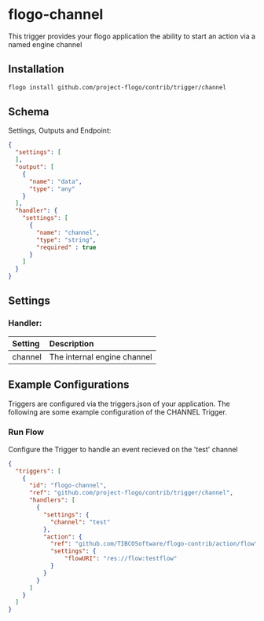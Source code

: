 <!--
title: Channel
weight: 4706
-->
# flogo-channel
This trigger provides your flogo application the ability to start an action via a named engine channel

## Installation

```bash
flogo install github.com/project-flogo/contrib/trigger/channel
```

## Schema
Settings, Outputs and Endpoint:

```json
{
  "settings": [
  ],
  "output": [
    {
      "name": "data",
      "type": "any"
    }
  ],
  "handler": {
    "settings": [
      {
        "name": "channel",
        "type": "string",
        "required" : true
      }
    ]
  }
}
```
## Settings      
### Handler:
| Setting     | Description    |
|:------------|:---------------|
| channel      | The internal engine channel |         


## Example Configurations

Triggers are configured via the triggers.json of your application. The following are some example configuration of the CHANNEL Trigger.

### Run Flow
Configure the Trigger to handle an event recieved on the 'test' channel

```json
{
  "triggers": [
    {
      "id": "flogo-channel",
      "ref": "github.com/project-flogo/contrib/trigger/channel",
      "handlers": [
        {
          "settings": {
            "channel": "test"
          },
          "action": {
            "ref": "github.com/TIBCOSoftware/flogo-contrib/action/flow",
            "settings": {
                "flowURI": "res://flow:testflow"
            }       
          }
        }
      ]
    }
  ]
}
```
